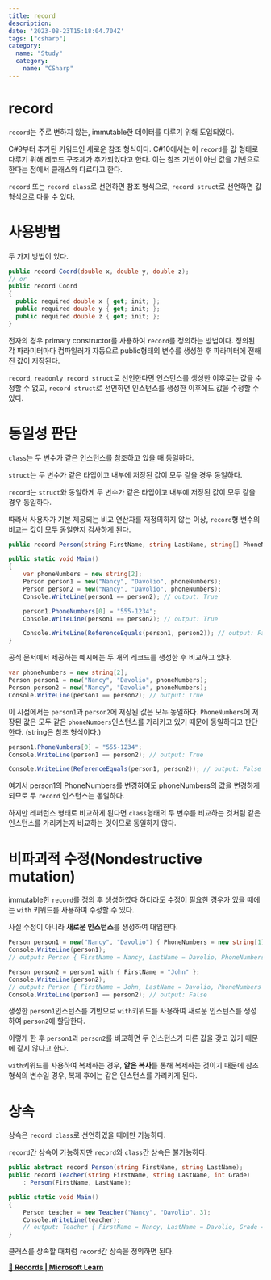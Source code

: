 ```yaml
---
title: record
description:
date: '2023-08-23T15:18:04.704Z'
tags: ["csharp"]
category:
  name: "Study"
  category:
    name: "CSharp"
---
```


# record

`record`는 주로 변하지 않는, immutable한 데이터를 다루기 위해 도입되었다.

C#9부터 추가된 키워드인 새로운 참조 형식이다. C#10에서는 이 `record`를 값 형태로 다루기 위해 레코드 구조체가 추가되었다고 한다. 이는 참조 기반이 아닌 값을 기반으로 한다는 점에서 클래스와 다르다고 한다.

`record` 또는 `record class`로 선언하면 참조 형식으로, `record struct`로 선언하면 값 형식으로 다룰 수 있다.

# 사용방법

두 가지 방법이 있다.

```csharp
public record Coord(double x, double y, double z);
// or
public record Coord
{
  public required double x { get; init; };
  public required double y { get; init; };
  public required double z { get; init; };
}
```

전자의 경우 primary constructor를 사용하여 `record`를 정의하는 방법이다. 정의된 각 파라미터마다 컴파일러가 자동으로 public형태의 변수를 생성한 후 파라미터에 전해진 값이 저장된다.

`record`, `readonly record struct`로 선언한다면 인스턴스를 생성한 이후로는 값을 수정할 수 없고, `record struct`로 선언하면 인스턴스를 생성한 이후에도 값을 수정할 수 있다.

# 동일성 판단

`class`는 두 변수가 같은 인스턴스를 참조하고 있을 때 동일하다.

`struct`는 두 변수가 같은 타입이고 내부에 저장된 값이 모두 같을 경우 동일하다.

`record`는 `struct`와 동일하게 두 변수가 같은 타입이고 내부에 저장된 값이 모두 같을 경우 동일하다.

따라서 사용자가 기본 제공되는 비교 연산자를 재정의하지 않는 이상, `record`형 변수의 비교는 값이 모두 동일한지 검사하게 된다.

```csharp
public record Person(string FirstName, string LastName, string[] PhoneNumbers);

public static void Main()
{
    var phoneNumbers = new string[2];
    Person person1 = new("Nancy", "Davolio", phoneNumbers);
    Person person2 = new("Nancy", "Davolio", phoneNumbers);
    Console.WriteLine(person1 == person2); // output: True

    person1.PhoneNumbers[0] = "555-1234";
    Console.WriteLine(person1 == person2); // output: True

    Console.WriteLine(ReferenceEquals(person1, person2)); // output: False
}
```

공식 문서에서 제공하는 예시에는 두 개의 레코드를 생성한 후 비교하고 있다. 

```csharp
var phoneNumbers = new string[2];
Person person1 = new("Nancy", "Davolio", phoneNumbers);
Person person2 = new("Nancy", "Davolio", phoneNumbers);
Console.WriteLine(person1 == person2); // output: True
```

이 시점에서는 `person1`과 `person2`에 저장된 값은 모두 동일하다. `PhoneNumbers`에 저장된 값은 모두 같은 `phoneNumbers`인스턴스를 가리키고 있기 때문에 동일하다고 판단한다. (string은 참조 형식이다.)

```csharp
person1.PhoneNumbers[0] = "555-1234";
Console.WriteLine(person1 == person2); // output: True

Console.WriteLine(ReferenceEquals(person1, person2)); // output: False
```

여기서 person1의 PhoneNumbers를 변경하여도 phoneNumbers의 값을 변경하게 되므로 두 `record` 인스턴스는 동일하다.

하지만 레퍼런스 형태로 비교하게 된다면 `class`형태의 두 변수를 비교하는 것처럼 같은 인스턴스를 가리키는지 비교하는 것이므로 동일하지 않다.

# 비파괴적 수정(Nondestructive mutation)

immutable한 `record`를 정의 후 생성하였다 하더라도 수정이 필요한 경우가 있을 때에는 `with` 키워드를 사용하여 수정할 수 있다.

사실 수정이 아니라 **새로운 인스턴스**를 생성하여 대입한다.

```csharp
Person person1 = new("Nancy", "Davolio") { PhoneNumbers = new string[1] };
Console.WriteLine(person1);
// output: Person { FirstName = Nancy, LastName = Davolio, PhoneNumbers = System.String[] }

Person person2 = person1 with { FirstName = "John" };
Console.WriteLine(person2);
// output: Person { FirstName = John, LastName = Davolio, PhoneNumbers = System.String[] }
Console.WriteLine(person1 == person2); // output: False
```

생성한 `person1`인스턴스를 기반으로 `with`키워드를 사용하여 새로운 인스턴스를 생성하여 `person2`에 할당한다.

이렇게 한 후 `person1`과 `person2`를 비교하면 두 인스턴스가 다른 값을 갖고 있기 때문에 같지 않다고 한다.

`with`키워드를 사용하여 복제하는 경우, **얕은 복사**를 통해 복제하는 것이기 때문에 참조 형식의 변수일 경우, 복제 후에는 같은 인스턴스를 가리키게 된다.

# 상속

상속은 `record class`로 선언하였을 때에만 가능하다.

`record`간 상속이 가능하지만 `record`와 `class`간 상속은 불가능하다.

```csharp
public abstract record Person(string FirstName, string LastName);
public record Teacher(string FirstName, string LastName, int Grade)
    : Person(FirstName, LastName);

public static void Main()
{
    Person teacher = new Teacher("Nancy", "Davolio", 3);
    Console.WriteLine(teacher);
    // output: Teacher { FirstName = Nancy, LastName = Davolio, Grade = 3 }
}
```

클래스를 상속할 때처럼 `record`간 상속을 정의하면 된다. 

**[:link: Records | Microsoft Learn](https://learn.microsoft.com/en-us/dotnet/csharp/language-reference/builtin-types/record)**
